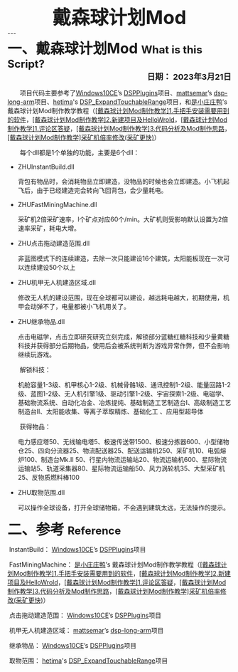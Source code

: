 <div align="center" style="font-size: 42px; font-weight:bold;">戴森球计划Mod</div>
---



<div align="left" style="font-size: 32px;font-weight:bold;">一、戴森球计划Mod
    <a style="font-size: 24px;">What is this Script? </a></div> 
<div align="right" style="font-size: 18px;font-weight:bold;">日期：
    <a style="font-size: 18px;">2023年3月21日 </a></div> 

　　项目代码主要参考了[Windows10CE](https://github.com/Windows10CE/DSPPlugins)’s  [DSPPlugins](https://github.com/Windows10CE/DSPPlugins)项目、[mattsemar](https://github.com/mattsemar)’s  [dsp-long-arm](https://github.com/mattsemar/dsp-long-arm)项目、[hetima](https://github.com/hetima)'s [DSP_ExpandTouchableRange](https://github.com/hetima/DSP_ExpandTouchableRange)项目，和[是小庄庄鸭](https://space.bilibili.com/26024327)’s  戴森球计划Mod制作教学教程（[[戴森球计划Mod制作教学]1.手把手安装需要用到的软件](https://www.bilibili.com/video/BV1pK4y1n7FF)，[[戴森球计划Mod制作教学]2.新建项目及HelloWrold](https://www.bilibili.com/video/BV1UA411T7Jv)，[[戴森球计划Mod制作教学]1.评论区答疑](https://www.bilibili.com/video/BV1dy4y1a747)，[[戴森球计划Mod制作教学]3.代码分析及Mod制作思路](https://www.bilibili.com/video/BV1Gt4y1z7JS)，[[戴森球计划Mod制作教学]采矿机倍率修改(采矿更快)](https://www.bilibili.com/video/BV1At4y1z7vp)）



　　每个dll都是1个单独的功能，主要是6个dll：

- ZHUInstantBuild.dll

  ​	背包有物品时，会消耗物品立即建造，没物品的时候也会立即建造。小飞机起飞后，由于已经建造完会转向飞回背包，会少量耗电。

- ZHUFastMiningMachine.dll

  ​	采矿机2倍采矿速率，l个矿点对应60个/min。大矿机则受影响默认设置为2倍速率采矿，耗电大增。

- ZHU点击拖动建造范围.dll

  ​	非蓝图模式下的连续建造，去除一次只能建设16个建筑，太阳能板现在一次可以连续建设50个以上

- ZHU机甲无人机建造区域.dll

  ​	修改无人机的建设范围，现在全球都可以建设，越远耗电越大，初期使用，机甲会动弹不了，电量都被小飞机用关了。

- ZHU继承物品.dll

  ​	点击电磁学，点击立即研究研究立刻完成，解锁部分蓝糖红糖科技和少量黄糖科技并获得部分后期物品，使用后会被系统判断为游戏异常作弊，但不会影响继续玩游戏。

  ​	解锁科技：

  ​		机舱容量1-3级、机甲核心1-2级、机械骨骼1级、通讯控制1-2级、能量回路1-2级、蓝图1-2级、无人机引擎1级、驱动引擎1-2级、宇宙探索1-2级、电磁学、基础物流系统、自动化冶金、冶炼提纯、基础制造工艺制造台Ⅰ、高级制造工艺制造台Ⅱ、太阳能收集、等离子萃取精炼、基础化工 、应用型超导体

  ​	获得物品：

  ​		电力感应塔50、无线输电塔5、极速传送带1500、极速分拣器600、小型储物仓25、四向分流器25、物流配送器25、配送运输机250、采矿机10、电弧熔炉100、制造台Mk.II 50、行星内物流运输站20、物流运输机600、星际物流运输站5、轨道采集器80、星际物流运输船50、风力涡轮机35、大型采矿机25、反物质燃料棒100

- ZHU取物范围.dll

  ​	可以操作全球设备，打开全球储物箱，不会遇到建筑太远，无法操作的提示。



<div align="left" style="font-size: 32px;font-weight:bold;">二、参考
    <a style="font-size: 24px;">Reference</a></div> 

​		InstantBuild：    [Windows10CE](https://github.com/Windows10CE/DSPPlugins)’s  [DSPPlugins](https://github.com/Windows10CE/DSPPlugins)项目

​		FastMiningMachine：    [是小庄庄鸭](https://space.bilibili.com/26024327)’s  戴森球计划Mod制作教学教程（[[戴森球计划Mod制作教学]1.手把手安装需要用到的软件](https://www.bilibili.com/video/BV1pK4y1n7FF)，[[戴森球计划Mod制作教学]2.新建项目及HelloWrold](https://www.bilibili.com/video/BV1UA411T7Jv)，[[戴森球计划Mod制作教学]1.评论区答疑](https://www.bilibili.com/video/BV1dy4y1a747)，[[戴森球计划Mod制作教学]3.代码分析及Mod制作思路](https://www.bilibili.com/video/BV1Gt4y1z7JS)，[[戴森球计划Mod制作教学]采矿机倍率修改(采矿更快)](https://www.bilibili.com/video/BV1At4y1z7vp)）

​		点击拖动建造范围：    [Windows10CE](https://github.com/Windows10CE/DSPPlugins)’s  [DSPPlugins](https://github.com/Windows10CE/DSPPlugins)项目

​		机甲无人机建造区域：    [mattsemar](https://github.com/mattsemar)’s  [dsp-long-arm](https://github.com/mattsemar/dsp-long-arm)项目

​		继承物品：    [Windows10CE](https://github.com/Windows10CE/DSPPlugins)’s  [DSPPlugins](https://github.com/Windows10CE/DSPPlugins)项目

​		取物范围：    [hetima](https://github.com/hetima)'s [DSP_ExpandTouchableRange](https://github.com/hetima/DSP_ExpandTouchableRange)项目



